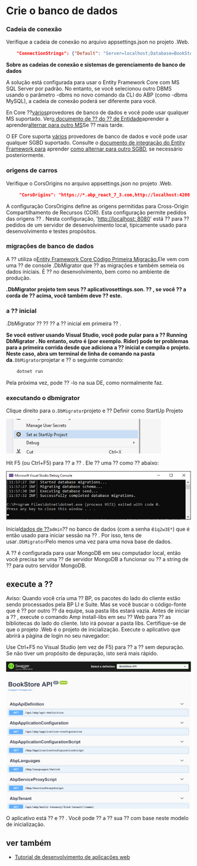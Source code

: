 # Crie o banco de dados
### Cadeia de conexão
Verifique a cadeia de conexão no arquivo appsettings.json no projeto .Web.
```json
    "ConnectionStrings": {"Default": "Server=localhost;Database=BookStore;Trusted_Connection=True"}
```
**Sobre as cadeias de conexão e sistemas de gerenciamento de banco de dados**

A solução está configurada para usar o Entity Framework Core com MS SQL Server por padrão. No entanto, se você selecionou outro DBMS usando o parâmetro -dbms no novo comando da CLI do ABP (como -dbms MySQL), a cadeia de conexão poderá ser diferente para você.

En Core ⁇[vários](https://learn.microsoft.com/en-us/ef/core/providers/ "")provedores de banco de dados e você pode usar qualquer MS suportado. Ver[o documento de ⁇  do ⁇  de Entidade](https://docs.abp.io/en/abp/latest/Entity-Framework-Core "")aprender a aprender[alternar para outro MS](https://docs.abp.io/en/abp/latest/Entity-Framework-Core-Other-DBMS "")Se ⁇  mais tarde.

O EF Core suporta [vários](https://learn.microsoft.com/en-us/ef/core/providers/ "") provedores de banco de dados e você pode usar qualquer SGBD suportado. Consulte o [documento de integração do Entity Framework 
para](https://docs.abp.io/en/abp/latest/Entity-Framework-Core "") aprender [como alternar para outro SGBD](https://docs.abp.io/en/abp/latest/Entity-Framework-Core-Other-DBMS ""), se necessário posteriormente.

### origens de carros
Verifique o CorsOrigins no arquivo appsettings.json no projeto .Web.
```json
     "CorsOrigins": "https://*.abp_react_7_3.com,http://localhost:4200,http://localhost:8080",
```
A configuração CorsOrigins define as origens permitidas para Cross-Origin Compartilhamento de Recursos (COR). Esta configuração permite pedidos das origens ⁇ . Nesta configuração, '[http://localhost: 8080](http://localhost:8080 "")' está ⁇  para ⁇  pedidos de um servidor de desenvolvimento local, tipicamente usado para desenvolvimento e testes propósitos.
### migrações de banco de dados
A ⁇  utiliza o[Entity Framework Core Código Primeira Migração.](https://learn.microsoft.com/en-us/ef/core/managing-schemas/migrations/?tabs=dotnet-core-cli "")Ele vem com uma ⁇  de console .DbMigrator que ⁇  as migrações e também semeia os dados iniciais. É ⁇  no desenvolvimento, bem como no ambiente de produção.

**.DbMigrator projeto tem seus ⁇  aplicativosettings.son. ⁇ , se você ⁇  a corda de ⁇  acima, você também deve ⁇  este.**
### a ⁇  inicial
.DbMigrator ⁇  ⁇  ⁇  a ⁇  inicial em primeira ⁇ .

**Se você estiver usando Visual Studio, você pode pular para a ⁇  Running DbMigrator . No entanto, outro é (por exemplo. Rider) pode ter problemas para a primeira corrida desde que adiciona a ⁇  inicial e compila o projeto. Neste caso, abra um terminal de linha de comando na pasta da**`.DbMigrator`projetar e ⁇  o seguinte comando:
```bash
    dotnet run
```
Pela próxima vez, pode ⁇ -lo na sua DE, como normalmente faz.
### executando o dbmigrator
Clique direito para o`.DbMigrator`projeto e ⁇  Definir como StartUp Projeto

![projeto set-as-startup-](images/set-as-startup-project.png "")

Hit F5 (ou Ctrl+F5) para ⁇  a ⁇ . Ele ⁇  uma ⁇  como ⁇  abaixo:

![db-migrator-output](images/db-migrator-output.png "")

Inicial[dados de ⁇](Data-Seeding.md "")`admin`⁇  no banco de dados (com a senha é`1q2w3E*`) que é então usado para iniciar sessão na ⁇ . Por isso, tens de usar`.DbMigrator`Pelo menos uma vez para uma nova base de dados.

A ⁇  é configurada para usar MongoDB em seu computador local, então você precisa ter uma ⁇  de servidor MongoDB a funcionar ou ⁇  a string de ⁇  para outro servidor MongoDB.
## execute a ⁇
Aviso: Quando você cria uma ⁇  BP, os pacotes do lado do cliente estão sendo processados pela BP LI e Suite. Mas se você buscar o código-fonte que é ⁇  por outro ⁇  da equipe, sua pasta libs estará vazia. Antes de iniciar a ⁇ , execute o comando Amp install-libs em seu ⁇  Web para ⁇  as bibliotecas do lado do cliente. Isto irá povoar a pasta libs. Certifique-se de que o projeto .Web é o projeto de inicialização. Execute o aplicativo que abrirá a página de login no seu navegador:

Use Ctrl+F5 no Visual Studio (em vez de F5) para ⁇  a ⁇  sem depuração. Se não tiver um propósito de depuração, isto será mais rápido.

![adgger-ui](images/swagger-ui.png "")

O aplicativo está ⁇  e ⁇ . Você pode ⁇  a ⁇  sua ⁇  com base neste modelo de inicialização.
## ver também

- [Tutorial de desenvolvimento de aplicações web](Tutorials/Creating-The-Server-Side.md "")

